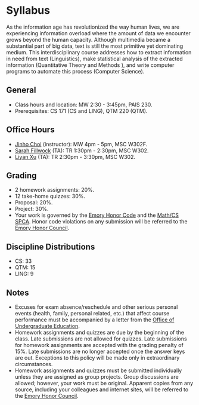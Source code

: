 # Syllabus

As the information age has revolutionized the way human lives, we are experiencing information overload where the amount of data we encounter grows beyond the human capacity.
Although multimedia became a substantial part of big data, text is still the most primitive yet dominating medium.
This interdisciplinary course addresses how to extract information in need from text (Linguistics), make statistical analysis of the extracted information (Quantitative Theory and Methods ), and write computer programs to automate this process (Computer Science).

## General

* Class hours and location: MW 2:30 - 3:45pm, PAIS 230.
* Prerequisites: CS 171 (CS and LING), QTM 220 (QTM).

## Office Hours
* [Jinho Choi](http://mathcs.emory.edu/~choi) (instructor): MW 4pm - 5pm, MSC W302F.
* [Sarah Fillwock](http://www.cs.emory.edu/~sfillwo/) (TA): TR 1:30pm - 2:30pm, MSC W302.
* [Liyan Xu](https://www.linkedin.com/in/liyan-xu/) (TA): TR 2:30pm - 3:30pm, MSC W302.

## Grading

* 2 homework assignments: 20%.
* 12 take-home quizzes: 30%.
* Proposal: 20%.
* Project: 30%.
* Your work is governed by the [Emory Honor Code](http://catalog.college.emory.edu/academic/policy/honor_code.html) and the [Math/CS SPCA](http://mathcs.emory.edu/spca.php). Honor code violations on any submission will be referred to the [Emory Honor Council](http://college.emory.edu/home/academic/honor-council/).

## Discipline Distributions

* CS: 33
* QTM: 15
* LING: 9

## Notes

* Excuses for exam absence/reschedule and other serious personal events (health, family, personal related, etc.) that affect course performance must be accompanied by a letter from the [Office of Undergraduate Education](http://college.emory.edu/home/administration/office/undergraduate/).
* Homework assignments and quizzes are due by the beginning of the class. Late submissions are not allowed for quizzes.  Late submissions for homework assignments are accepted with the grading penalty of 15%. Late submissions are no longer accepted once the answer keys are out. Exceptions to this policy will be made only in extraordinary circumstances.
* Homework assignments and quizzes must be submitted individually unless they are assigned as group projects. Group discussions are allowed; however, your work must be original. Apparent copies from any source, including your colleagues and internet sites, will be referred to the [Emory Honor Council](http://college.emory.edu/home/academic/honor-council/).